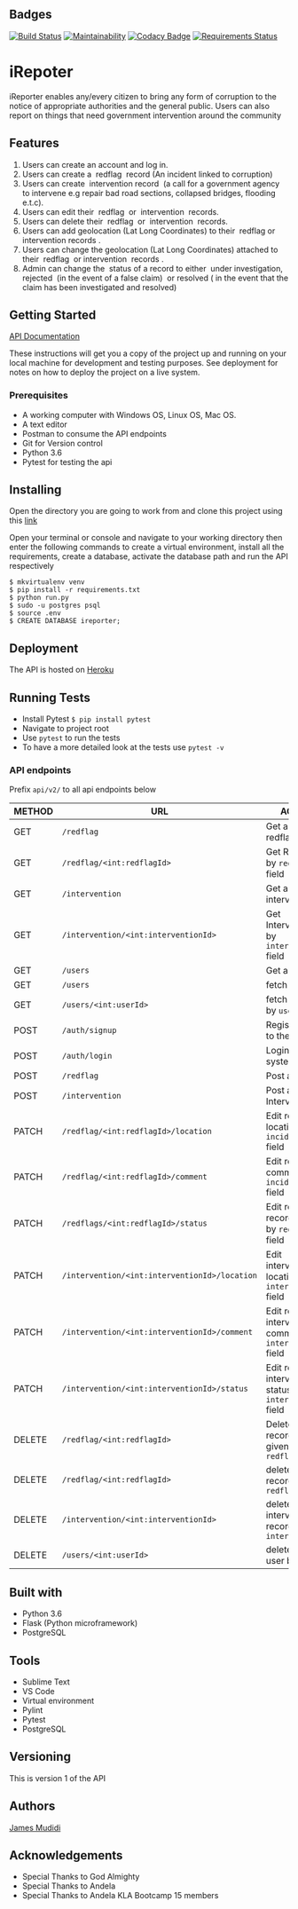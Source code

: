 ## Badges
[![Build Status](https://travis-ci.org/JamesMudidi/iReporterApi.svg?branch=develop-v2)](https://travis-ci.org/JamesMudidi/iReporterApi)
[![Maintainability](https://api.codeclimate.com/v1/badges/11b0282d0f924649df79/maintainability)](https://codeclimate.com/github/JamesMudidi/iReporterApi/maintainability)
[![Codacy Badge](https://api.codacy.com/project/badge/Grade/f67f3e96d96f43849796c31782176141)](https://www.codacy.com/app/JamesMudidi/iReporterApi?utm_source=github.com&amp;utm_medium=referral&amp;utm_content=JamesMudidi/iReporterApi&amp;utm_campaign=Badge_Grade)
[![Requirements Status](https://requires.io/github/JamesMudidi/iReporterApi/requirements.svg?branch=develop-v1)](https://requires.io/github/JamesMudidi/iReporterApi/requirements/?branch=develop-v1)

# iRepoter
iReporter enables any/every citizen to bring any form of corruption to the notice of appropriate authorities and the general public. Users can also report on things that need government intervention around the community

## Features
1. Users can create an account and log in.
2. Users can create a ​ redflag ​ record (An incident linked to corruption)
3. Users can create ​ intervention​​ record​ ​ (a call for a government agency to intervene e.g repair bad road sections, collapsed bridges, flooding e.t.c).
4. Users can edit their ​ redflag ​ or ​ intervention ​ records.
5. Users can delete their ​ redflag ​ or ​ intervention ​ records.
6. Users can add geolocation (Lat Long Coordinates) to their ​ redflag ​ or ​ intervention records​ .
7. Users can change the geolocation (Lat Long Coordinates) attached to their ​ redflag ​ or intervention ​ records​ .
8. Admin can change the ​ status​​ of a record to either ​ under investigation, rejected ​ (in the event of a false claim)​ ​ or​ resolved ( ​ in the event that the claim has been investigated and resolved)​


## Getting Started
[API Documentation](https://app.swaggerhub.com/apis-docs/JamesMudidi/iRepoter/2.0)


These instructions will get you a copy of the project up and running on your local machine for development and testing purposes. See deployment for notes on how to deploy the project on a live system.

### Prerequisites
* A working computer with Windows OS, Linux OS, Mac OS.
* A text editor
* Postman to consume the API endpoints
* Git for Version control
* Python 3.6
* Pytest for testing the api

## Installing

Open the directory you are going to work from and clone this project using this [link](https://github.com/JamesMudidi/iReporterDB.git)

Open your terminal or console and navigate to your working directory then enter the following commands to create a virtual environment, install all the requirements, create a database, activate the database path and run the API respectively

```
$ mkvirtualenv venv
$ pip install -r requirements.txt
$ python run.py
$ sudo -u postgres psql
$ source .env
$ CREATE DATABASE ireporter;
```

## Deployment

The API is hosted on [Heroku](https://irepoter-v3.herokuapp.com/)

## Running Tests
* Install Pytest `$ pip install pytest`
* Navigate to project root
* Use `pytest` to run the tests
* To have a more detailed look at the tests use `pytest -v`

### API endpoints

Prefix `api/v2/` to all api endpoints below

| METHOD | URL | ACTION |
|---|---|---|
| GET |  `/redflag` | Get a list of all redflags |
| GET |  `/redflag/<int:redflagId>` | Get Redflags by `redflagId` field |
| GET |  `/intervention` | Get a list of all interventions |
| GET |  `/intervention/<int:interventionId>` | Get Interventions by `interventionId` field |
| GET |  `/users` | Get all users |
| GET |  `/users` | fetch all users |
| GET |  `/users/<int:userId>` | fetch one user by `userId` |
| POST |  `/auth/signup` | Register a user to the system |
| POST |  `/auth/login` | Login to the system |
| POST |  `/redflag` | Post a Redflag |
| POST |  `/intervention` | Post an Intervention |
| PATCH |  `/redflag/<int:redflagId>/location` | Edit redflag location by `incidentId` field |
| PATCH |  `/redflag/<int:redflagId>/comment` | Edit redflag comment by `incidentId` field |
| PATCH |  `/redflags/<int:redflagId>/status` | Edit redflag record status by `redflagId` field |
| PATCH |  `/intervention/<int:interventionId>/location` | Edit intervention location by `interventionId` field |
| PATCH |  `/intervention/<int:interventionId>/comment` | Edit redflag intervention comment by `interventionId` field |
| PATCH |  `/intervention/<int:interventionId>/status` | Edit redflag intervention status by `interventionId` field |
| DELETE |  `/redflag/<int:redflagId>` | Delete redflag record with given `redflagId` |
| DELETE |  `/redflag/<int:redflagId>` | delete redflag record by `redflagId` |
| DELETE |  `/intervention/<int:interventionId>` | delete intervention record by `interventionId` |
| DELETE |  `/users/<int:userId>` | delete one user by `userId` |

## Built with
* Python 3.6
* Flask (Python microframework)
* PostgreSQL

## Tools
* Sublime Text
* VS Code
* Virtual environment
* Pylint
* Pytest
* PostgreSQL

## Versioning
This is version 1 of the API

## Authors
[James Mudidi](https://github.com/JamesMudidi)

## Acknowledgements
* Special Thanks to God Almighty
* Special Thanks to Andela
* Special Thanks to Andela KLA Bootcamp 15 members

